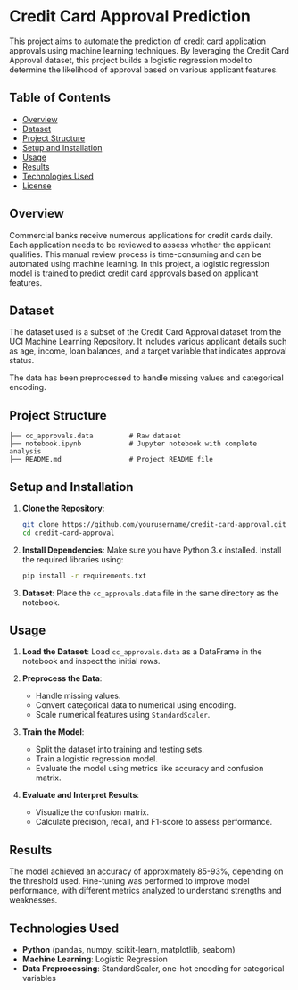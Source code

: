 # Credit Card Approval Prediction

This project aims to automate the prediction of credit card application approvals using machine learning techniques. By leveraging the Credit Card Approval dataset, this project builds a logistic regression model to determine the likelihood of approval based on various applicant features.

## Table of Contents
- [Overview](#overview)
- [Dataset](#dataset)
- [Project Structure](#project-structure)
- [Setup and Installation](#setup-and-installation)
- [Usage](#usage)
- [Results](#results)
- [Technologies Used](#technologies-used)
- [License](#license)

## Overview
Commercial banks receive numerous applications for credit cards daily. Each application needs to be reviewed to assess whether the applicant qualifies. This manual review process is time-consuming and can be automated using machine learning. In this project, a logistic regression model is trained to predict credit card approvals based on applicant features.

## Dataset
The dataset used is a subset of the Credit Card Approval dataset from the UCI Machine Learning Repository. It includes various applicant details such as age, income, loan balances, and a target variable that indicates approval status.

The data has been preprocessed to handle missing values and categorical encoding.

## Project Structure
```
├── cc_approvals.data         # Raw dataset
├── notebook.ipynb            # Jupyter notebook with complete analysis
├── README.md                 # Project README file
```

## Setup and Installation

1. **Clone the Repository**:
   ```bash
   git clone https://github.com/yourusername/credit-card-approval.git
   cd credit-card-approval
   ```

2. **Install Dependencies**:
   Make sure you have Python 3.x installed. Install the required libraries using:
   ```bash
   pip install -r requirements.txt
   ```

3. **Dataset**:
   Place the `cc_approvals.data` file in the same directory as the notebook.

## Usage

1. **Load the Dataset**:
   Load `cc_approvals.data` as a DataFrame in the notebook and inspect the initial rows.

2. **Preprocess the Data**:
   - Handle missing values.
   - Convert categorical data to numerical using encoding.
   - Scale numerical features using `StandardScaler`.

3. **Train the Model**:
   - Split the dataset into training and testing sets.
   - Train a logistic regression model.
   - Evaluate the model using metrics like accuracy and confusion matrix.

4. **Evaluate and Interpret Results**:
   - Visualize the confusion matrix.
   - Calculate precision, recall, and F1-score to assess performance.

## Results
The model achieved an accuracy of approximately 85-93%, depending on the threshold used. Fine-tuning was performed to improve model performance, with different metrics analyzed to understand strengths and weaknesses.

## Technologies Used
- **Python** (pandas, numpy, scikit-learn, matplotlib, seaborn)
- **Machine Learning**: Logistic Regression
- **Data Preprocessing**: StandardScaler, one-hot encoding for categorical variables
